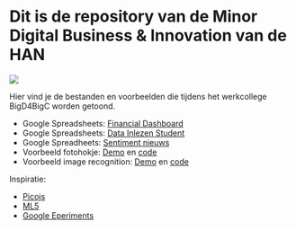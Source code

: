 # Dit is de repository van de Minor Digital Business & Innovation van de HAN

![](https://cdn-images-1.medium.com/max/1600/1*0KFB17_NGTPB0XWyc4BSgQ.jpeg)

Hier vind je de bestanden en voorbeelden die tijdens het werkcollege BigD4BigC worden getoond.

- Google Spreadsheets: [Financial Dashboard](https://docs.google.com/spreadsheets/d/1vAmgNhrNsxfrhG_kTeseXOdR2EwdZUU63kH_tvaJprU/copy)
- Google Spreadsheets: [Data Inlezen Student](https://docs.google.com/spreadsheets/d/1ulco3taIoRR3-29HjS48IWoMufV8X0I5xwhUO5zgOfk/copy)
- Google Spreadheets: [Sentiment nieuws](https://docs.google.com/spreadsheets/d/10S_jwukMS0KBXaMtKhZmQEXLMPZxUM6shN6cpSYw07Q/copy)
- Voorbeeld fotohokje: [Demo](https://hanbedrijfskunde.github.io/dbi/camstills/webcam.html) en [code](https://github.com/hanbedrijfskunde/dbi/tree/master/camstills)
- Voorbeeld image recognition: [Demo](https://hanbedrijfskunde.github.io/dbi/ml5/webcam.html) en [code](https://github.com/hanbedrijfskunde/dbi/tree/master/ml5)

Inspiratie:

- [Picojs](https://github.com/tehnokv/picojs)
- [ML5](https://ml5js.org/)
- [Google Eperiments](https://experiments.withgoogle.com/collections)
